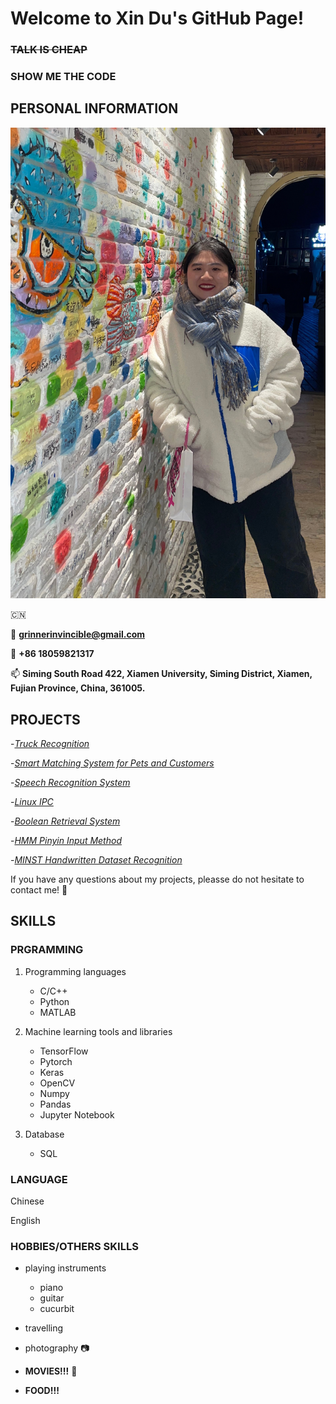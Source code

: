 # **Welcome to Xin Du's GitHub Page!**

### ~~TALK IS CHEAP~~

### **SHOW ME THE CODE**

## PERSONAL INFORMATION 

![Image](https://github.com/NotDX/notdx/blob/main/1.JPG)

🇨🇳

📧 **grinnerinvincible@gmail.com**

📱 **+86 18059821317**

📫  **Siming South Road 422, Xiamen University, Siming District, Xiamen, Fujian Province, China, 361005.**

## PROJECTS

-*[Truck Recognition](https://github.com/NotDX/Truck-Recognition)*

-*[Smart Matching System for Pets and Customers](https://github.com/NotDX/Smart-Matching-System-for-Pets-and-Customers)*

-*[Speech Recognition System](https://github.com/NotDX/Speech-Recognition-System)*

-*[Linux IPC](https://github.com/NotDX/Linux_kernel)*

-*[Boolean Retrieval System](https://github.com/NotDX/Boolean-retrieval-system)*

-*[HMM Pinyin Input Method](https://github.com/NotDX/HMM_pinyin_input_method)*

-*[MINST Handwritten Dataset Recognition](https://github.com/NotDX/minst)*

If you have any questions about my projects, pleasse do not hesitate to contact me! 👻

## SKILLS

### PRGRAMMING

1. Programming languages
   - C/C++
   - Python
   - MATLAB

2. Machine learning tools and libraries
   - TensorFlow
   - Pytorch
   - Keras
   - OpenCV
   - Numpy
   - Pandas
   - Jupyter Notebook

3. Database
   - SQL

### LANGUAGE

Chinese 

English 

### HOBBIES/OTHERS SKILLS

- playing instruments 
  - piano
  - guitar
  - cucurbit

- travelling

- photography 📷

- **MOVIES!!!** 🎥

- **FOOD!!!** 






